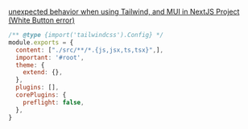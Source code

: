 [unexpected behavior when using Tailwind, and MUI in NextJS Project (White Button error)](https://stackoverflow.com/questions/70536210/unexpected-behavior-when-using-tailwind-and-mui-in-nextjs-project-white-button)

```tailwind.config.js
/** @type {import('tailwindcss').Config} */
module.exports = {
  content: ["./src/**/*.{js,jsx,ts,tsx}",],
  important: '#root',
  theme: {
    extend: {},
  },
  plugins: [],
  corePlugins: {
    preflight: false,
  },
}
```

